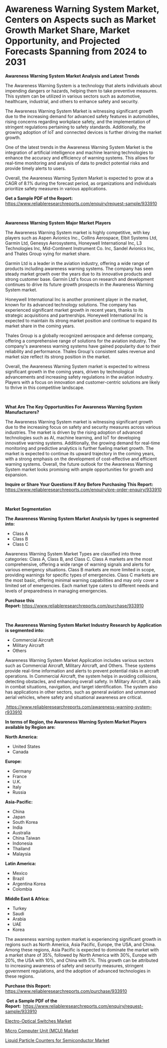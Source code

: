 <p><h1>Awareness Warning System Market, Centers on Aspects such as Market Growth Market Share, Market Opportunity, and Projected Forecasts Spanning from 2024 to 2031</h1></p><p><strong>Awareness Warning System Market Analysis and Latest Trends</strong></p>
<p><p>The Awareness Warning System is a technology that alerts individuals about impending dangers or hazards, helping them to take preventive measures. This system can be utilized in various sectors such as automotive, healthcare, industrial, and others to enhance safety and security.</p><p>The Awareness Warning System Market is witnessing significant growth due to the increasing demand for advanced safety features in automobiles, rising concerns regarding workplace safety, and the implementation of stringent regulations pertaining to safety standards. Additionally, the growing adoption of IoT and connected devices is further driving the market growth.</p><p>One of the latest trends in the Awareness Warning System Market is the integration of artificial intelligence and machine learning technologies to enhance the accuracy and efficiency of warning systems. This allows for real-time monitoring and analysis of data to predict potential risks and provide timely alerts to users.</p><p>Overall, the Awareness Warning System Market is expected to grow at a CAGR of 8.1% during the forecast period, as organizations and individuals prioritize safety measures in various applications.</p></p>
<p><strong>Get a Sample PDF of the Report:&nbsp;</strong> <a href="https://www.reliableresearchreports.com/enquiry/request-sample/933910">https://www.reliableresearchreports.com/enquiry/request-sample/933910</a></p>
<p>&nbsp;</p>
<p><strong>Awareness Warning System Major Market Players</strong></p>
<p><p>The Awareness Warning System market is highly competitive, with key players such as Aspen Avionics Inc., Collins Aerospace, Elbit Systems Ltd, Garmin Ltd, Genesys Aerosystems, Honeywell International Inc, L3 Technologies Inc, Mid-Continent Instrument Co. Inc, Sandel Avionics Inc, and Thales Group vying for market share.</p><p>Garmin Ltd is a leader in the aviation industry, offering a wide range of products including awareness warning systems. The company has seen steady market growth over the years due to its innovative products and strong customer base. Garmin Ltd's focus on research and development continues to drive its future growth prospects in the Awareness Warning System market.</p><p>Honeywell International Inc is another prominent player in the market, known for its advanced technology solutions. The company has experienced significant market growth in recent years, thanks to its strategic acquisitions and partnerships. Honeywell International Inc is expected to maintain its strong market position and continue to expand its market share in the coming years.</p><p>Thales Group is a globally recognized aerospace and defense company, offering a comprehensive range of solutions for the aviation industry. The company's awareness warning systems have gained popularity due to their reliability and performance. Thales Group's consistent sales revenue and market size reflect its strong position in the market.</p><p>Overall, the Awareness Warning System market is expected to witness significant growth in the coming years, driven by technological advancements and increasing safety regulations in the aviation industry. Players with a focus on innovation and customer-centric solutions are likely to thrive in this competitive landscape.</p></p>
<p>&nbsp;</p>
<p><strong>What Are The Key Opportunities For Awareness Warning System Manufacturers?</strong></p>
<p><p>The Awareness Warning System market is witnessing significant growth due to the increasing focus on safety and security measures across various industries. The market is driven by the rising adoption of advanced technologies such as AI, machine learning, and IoT for developing innovative warning systems. Additionally, the growing demand for real-time monitoring and predictive analytics is further fueling market growth. The market is expected to continue its upward trajectory in the coming years, with a strong emphasis on the development of cost-effective and efficient warning systems. Overall, the future outlook for the Awareness Warning System market looks promising with ample opportunities for growth and expansion.</p></p>
<p><strong>Inquire or Share Your Questions If Any Before Purchasing This Report:</strong> <a href="https://www.reliableresearchreports.com/enquiry/pre-order-enquiry/933910">https://www.reliableresearchreports.com/enquiry/pre-order-enquiry/933910</a></p>
<p>&nbsp;</p>
<p><strong>Market Segmentation</strong></p>
<p><strong>The Awareness Warning System Market Analysis by types is segmented into:</strong></p>
<p><ul><li>Class A</li><li>Class B</li><li>Class C</li></ul></p>
<p><p>Awareness Warning System Market Types are classified into three categories: Class A, Class B, and Class C. Class A markets are the most comprehensive, offering a wide range of warning signals and alerts for various emergency situations. Class B markets are more limited in scope, providing warnings for specific types of emergencies. Class C markets are the most basic, offering minimal warning capabilities and may only cover a limited set of emergencies. Each market type caters to different needs and levels of preparedness in managing emergencies.</p></p>
<p><strong>Purchase this Report:&nbsp;</strong><a href="https://www.reliableresearchreports.com/purchase/933910">https://www.reliableresearchreports.com/purchase/933910</a></p>
<p>&nbsp;</p>
<p><strong>The Awareness Warning System Market Industry Research by Application is segmented into:</strong></p>
<p><ul><li>Commercial Aircraft</li><li>Military Aircraft</li><li>Others</li></ul></p>
<p><p>Awareness Warning System Market Application includes various sectors such as Commercial Aircraft, Military Aircraft, and Others. These systems provide real-time information and alerts to prevent potential risks in aircraft operations. In Commercial Aircraft, the system helps in avoiding collisions, detecting obstacles, and enhancing overall safety. In Military Aircraft, it aids in combat situations, navigation, and target identification. The system also has applications in other sectors, such as general aviation and unmanned aerial vehicles, where safety and situational awareness are critical.</p></p>
<p><a href="https://www.reliableresearchreports.com/awareness-warning-system-r933910">&nbsp;https://www.reliableresearchreports.com/awareness-warning-system-r933910</a></p>
<p><strong>In terms of Region, the Awareness Warning System Market Players available by Region are:</strong></p>
<p>
    <p> <strong> North America: </strong>
        <ul>
            <li>United States</li>
            <li>Canada</li>
        </ul>
        </p> 
    <p> <strong> Europe: </strong>
        <ul>
            <li>Germany</li>
            <li>France</li>
            <li>U.K.</li>
            <li>Italy</li>
            <li>Russia</li>
        </ul>
        </p> 
    <p> <strong> Asia-Pacific: </strong>
        <ul>
            <li>China</li>
            <li>Japan</li>
            <li>South Korea</li>
            <li>India</li>
            <li>Australia</li>
            <li>China Taiwan</li>
            <li>Indonesia</li>
            <li>Thailand</li>
            <li>Malaysia</li>
        </ul>
        </p> 
    <p> <strong> Latin America: </strong>
        <ul>
            <li>Mexico</li>
            <li>Brazil</li>
            <li>Argentina Korea</li>
            <li>Colombia</li>
        </ul>
        </p> 
    <p> <strong> Middle East & Africa: </strong>
        <ul>
            <li>Turkey</li>
            <li>Saudi</li>
            <li>Arabia</li>
            <li>UAE</li>
            <li>Korea</li>
        </ul>
    </p>
    </p>
<p><p>The awareness warning system market is experiencing significant growth in regions such as North America, Asia Pacific, Europe, the USA, and China. Among these regions, Asia Pacific is expected to dominate the market with a market share of 35%, followed by North America with 30%, Europe with 20%, the USA with 10%, and China with 5%. This growth can be attributed to increasing awareness of safety and security measures, stringent government regulations, and the adoption of advanced technologies in these regions.</p></p>
<p><strong>Purchase this Report: </strong><a href="https://www.reliableresearchreports.com/purchase/933910">https://www.reliableresearchreports.com/purchase/933910</a></p>
<p>&nbsp;<strong>Get a Sample PDF of the Report:&nbsp;&nbsp;</strong><a href="https://www.reliableresearchreports.com/enquiry/request-sample/933910">https://www.reliableresearchreports.com/enquiry/request-sample/933910</a></p>
<p><strong></strong></p>
<p><p><a href="https://www.linkedin.com/pulse/electro-optical-switches-market-key-successful-business-strategy-mjxye">Electro-Optical Switches Market</a></p><p><a href="https://www.linkedin.com/pulse/micro-computer-unit-mcu-market-share-evolution-growth-trends-hqjwe">Micro Computer Unit (MCU) Market</a></p><p><a href="https://www.linkedin.com/pulse/liquid-particle-counters-semiconductor-market-report-y2y7e">Liquid Particle Counters for Semiconductor Market</a></p></p>